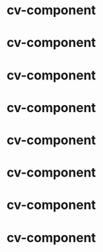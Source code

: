 # cv-component
# cv-component
# cv-component
# cv-component
# cv-component
# cv-component
# cv-component
# cv-component
